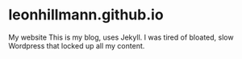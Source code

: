 # leonhillmann.github.io
My website
This is my blog, uses Jekyll. I was tired of bloated, slow Wordpress that locked up all my content.
